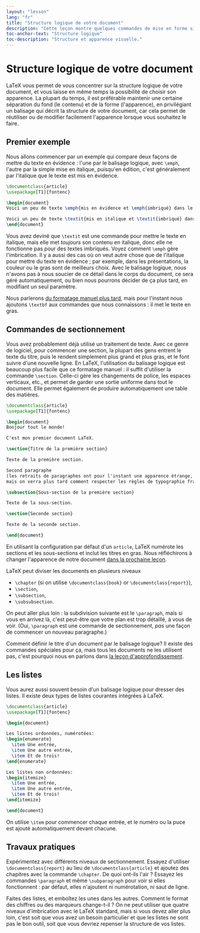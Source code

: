 ```yaml
---
layout: "lesson"
lang: "fr"
title: "Structure logique de votre document"
description: "Cette leçon montre quelques commandes de mise en forme simple et les compare au balisage logique, avec les commandes de sectionnement et les listes."
toc-anchor-text: "Structure logique"
toc-description: "Structure et apparence visuelle."
---
```


# Structure logique de votre document

LaTeX vous permet de vous concentrer sur la structure logique de votre document,
et vous laisse en même temps la possibilité de choisir son apparence. La plupart
du temps, il est préférable maintenir une certaine séparation du fond (le
contenu) et de la forme (l'apparence), en privilégiant un balisage qui décrit la
structure de votre document, car cela permet de réutiliser ou de modifier
facilement l'apparence lorsque vous souhaitez le faire.


## Premier exemple

Nous allons commencer par un exemple qui compare deux façons de mettre du texte
en évidence : l'une par le balisage logique, avec `\emph`, l'autre par la simple
mise en italique, puisqu'en édition, c'est généralement par l'italique que le
texte est mis en évidence.


```latex
\documentclass{article}
\usepackage[T1]{fontenc}

\begin{document}
Voici un peu de texte \emph{mis en évidence et \emph{imbriqué} dans le reste}.

Voici un peu de texte \textit{mis en italique et \textit{imbriqué} dans le reste}.
\end{document}
```

Vous avez deviné que `\textit` est une commande pour mettre le texte en italique,
mais elle met _toujours_ son contenu en italique, donc elle ne fonctionne pas
pour des textes imbriqués. Voyez comment `\emph` gère l'imbrication. Il y a
aussi des cas où on veut autre chose que de l'italique pour mettre du texte en
évidence ; par exemple, dans les présentations, la couleur ou le gras sont de
meilleurs choix. Avec le balisage logique, nous n'avons pas à nous soucier de ce
détail dans le corps du document, ce sera géré automatiquement, ou bien nous
pourrons décider de ça plus tard, en modifiant un seul paramètre.

Nous parlerons [du formatage manuel plus tard](lesson-11), mais pour l'instant
nous ajoutons `\textbf` aux commandes que nous connaissons : il met le texte
en gras.


## Commandes de sectionnement

Vous avez probablement déjà utilisé un traitement de texte. Avec ce genre de
logiciel, pour commencer une section, la plupart des gens entrent le texte du
titre, puis le rendent simplement plus grand et plus gras, et le font suivre d'une nouvelle
ligne. En LaTeX, l'utilisation du balisage logique est beaucoup plus facile que
ce formatage manuel : il suffit d'utiliser la commande `\section`. Celle-ci gère
les changements de police, les espaces verticaux, etc., et permet de garder une
sortie uniforme dans tout le document. Elle permet également de produire
automatiquement une table des matières.

```latex
\documentclass{article}
\usepackage[T1]{fontenc}

\begin{document}
Bonjour tout le monde!

C'est mon premier document LaTeX.

\section{Titre de la première section}

Texte de la première section.

Second paragraphe
(les retraits de paragraphes ont pour l'instant une apparence étrange,
mais on verra plus tard comment respecter les règles de typographie françaises).

\subsection{Sous-section de la première section}

Texte de la sous-section.

\section{Seconde section}

Texte de la seconde section.

\end{document}
```

En utilisant la configuration par défaut d'un `article`, LaTeX numérote les
sections et les sous-sections et inclut les titres en gras. Nous réfléchirons
à changer l'apparence de notre document [dans la prochaine leçon](lesson-05).

LaTeX peut diviser les documents en plusieurs niveaux

- `\chapter` (si on utilise `\documentclass{book}` or `\documentclass{report}`),
- `\section`,
- `\subsection`,
- `\subsubsection`.

On peut aller plus loin : la subdivision suivante est le `\paragraph`, mais si
vous en arrivez là, c'est peut-être que votre plan est trop détaillé, à vous de
voir. (Oui, `\paragraph` est une commande de sectionnement, _pas_ une façon de
commencer un nouveau paragraphe.)

Comment définir le titre d'un document par le balisage logique? Il existe des
commandes spéciales pour ça, mais tous les documents ne les utilisent pas,
c'est pourquoi nous en parlons dans [la leçon d'approfondissement](more-04).


## Les listes

Vous aurez aussi souvent besoin d'un balisage logique pour dresser des listes.
Il existe deux types de listes courantes intégrées à LaTeX.

```latex
\documentclass{article}
\usepackage[T1]{fontenc}

\begin{document}

Les listes ordonnées, numérotées:
\begin{enumerate}
  \item Une entrée,
  \item Une autre entrée,
  \item Et de trois!
\end{enumerate}

Les listes non ordonnées:
\begin{itemize}
  \item Une entrée,
  \item Une autre entrée,
  \item Et de trois!
\end{itemize}

\end{document}
```

On utilise `\item` pour commencer chaque entrée, et le numéro ou la puce est
ajouté automatiquement devant chacune.


## Travaux pratiques

Expérimentez avec différents niveaux de sectionnement. Essayez d'utiliser
`\documentclass{report}` au lieu de `\documentclass{article}` et ajoutez des
chapitres avec la commande `\chapter`. De quoi ont-ils l'air ? Essayez les
commandes `\paragraph` et même `\subparagraph` pour voir si elles fonctionnent :
par défaut, elles n'ajoutent ni numérotation, ni saut de ligne.

Faites des listes, et emboîtez les unes dans les autres. Comment le format des
chiffres ou des marqueurs change-t-il ? On ne peut utiliser que quatre niveaux
d'imbrication avec le LaTeX standard, mais si vous devez aller plus loin, c'est
soit que vous avez un besoin particulier et que les listes ne sont pas le bon
outil, soit que vous devriez repenser la structure de vos listes.
